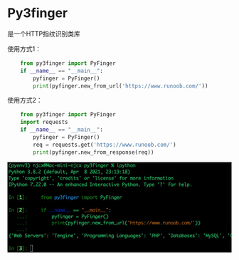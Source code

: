 # Py3finger

是一个HTTP指纹识别类库


使用方式1：

```python
    from py3finger import PyFinger
    if __name__ == "__main__":
        pyfinger = PyFinger()
        print(pyfinger.new_from_url('https://www.runoob.com/'))
```



使用方式2：

```python
    from py3finger import PyFinger
    import requests
    if __name__ == "__main__":
        pyfinger = PyFinger()
        req = requests.get('https://www.runoob.com/')
        print(pyfinger.new_from_response(req))
```




![Image](https://raw.githubusercontent.com/njcx/py3finger/master/1sfx12.jpg)
